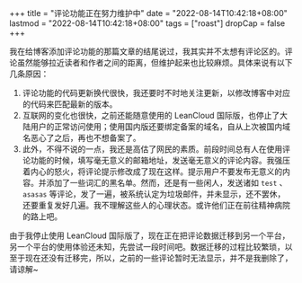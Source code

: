+++
title = "评论功能正在努力维护中"
date = "2022-08-14T10:42:18+08:00"
lastmod = "2022-08-14T10:42:18+08:00"
tags = ["roast"]
dropCap = false
+++

我在给博客添加评论功能的那篇文章的结尾说过，我其实并不太想有评论区的。评论虽然能够拉近读者和作者之间的距离，但维护起来也比较麻烦。具体来说有以下几条原因：

1. 评论功能的代码更新换代很快，我还要时不时地关注更新，以修改博客中对应的代码来匹配最新的版本。
2. 互联网的变化也很快，之前还能随意使用的 LeanCloud 国际版，也停止了大陆用户的正常访问使用；使用国内版还要绑定备案的域名，自从上次被国内域名恶心了之后，再也不想备案了。
3. 此外，不得不说的一点，我还是高估了网民的素质。前段时间总有人在使用评论功能的时候，填写毫无意义的邮箱地址，发送毫无意义的评论内容。我强压着内心的怒火，将评论提示修改成了现在这样。提示用户不要发布无意义的内容。并添加了一些词汇的黑名单。然而，还是有一些闲人，发送诸如 `test` 、 `asasas` 等评论，发了一遍，被系统认定为垃圾邮件，并未显示，还不罢休，还要重复发好几遍。我不理解这些人的心理状态。或许他们正在前往精神病院的路上吧。

由于我停止使用 LeanCloud 国际版了，现在正在把评论数据迁移到另一个平台，另一个平台的使用体验还未知，先尝试一段时间吧。数据迁移的过程比较繁琐，以至于现在还没有迁移完，所以，之前的一些评论暂时无法显示，并不是我删除了，请谅解~